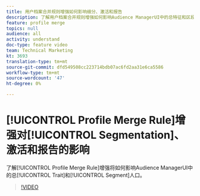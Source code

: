```yaml
---
title: 用户档案合并规则增强如何影响细分、激活和报告
description: 了解用户档案合并规则增强如何影响Audience ManagerUI中的总特征和区段总量
feature: profile merge
topics: null
audience: all
activity: understand
doc-type: feature video
team: Technical Marketing
kt: 3693
translation-type: tm+mt
source-git-commit: dfd549508cc223714bdb07ac6fd2aa31e6ca5586
workflow-type: tm+mt
source-wordcount: '47'
ht-degree: 0%

---
```



# [!UICONTROL Profile Merge Rule]增强对[!UICONTROL Segmentation]、激活和报告的影响

了解[!UICONTROL Profile Merge Rule]增强将如何影响Audience ManagerUI中的总[!UICONTROL Trait]和[!UICONTROL Segment]人口。

>[!VIDEO](https://video.tv.adobe.com/v/28972/?quality=12)
